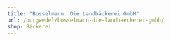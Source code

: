 ```yaml
---
title: "Bosselmann. Die Landbäckerei GmbH"
url: /burgwedel/bosselmann-die-landbaeckerei-gmbh/
shop: Bäckerei
---
```


